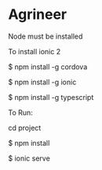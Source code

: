 # Agrineer
Node must be installed

To install ionic 2

$ npm install -g cordova

$ npm install -g ionic

$ npm install -g typescript

To Run:

cd project 

$ npm install

$ ionic serve
